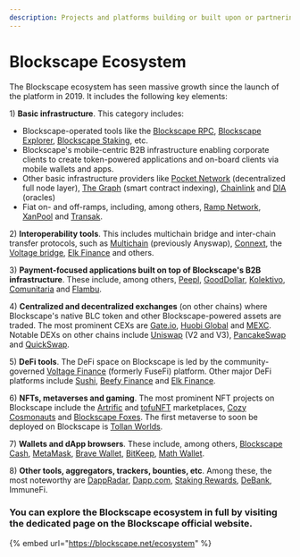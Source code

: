 ```yaml
---
description: Projects and platforms building or built upon or partnering with Blockscape
---
```


# Blockscape Ecosystem

The Blockscape ecosystem has seen massive growth since the launch of the platform in 2019. It includes the following key elements:

1\) **Basic infrastructure**. This category includes:&#x20;

* Blockscape-operated tools like the [Blockscape RPC](https://mainnet-rpc.blockscape.net), [Blockscape Explorer](https://scan.blockscape.net), [Blockscape Staking](https://staking.blockscape.net), etc.
* Blockscape's mobile-centric B2B infrastructure enabling corporate clients to create token-powered applications and on-board clients via mobile wallets and apps.&#x20;
* Other basic infrastructure providers like [Pocket Network](https://pokt.network) (decentralized full node layer), [The Graph](https://thegraph.com) (smart contract indexing), [Chainlink](https://chain.link) and [DIA](https://diadata.org) (oracles)
* Fiat on- and off-ramps, including, among others, [Ramp Network](https://ramp.network), [XanPool](https://xanpool.com) and [Transak](https://transak.com).

2\) **Interoperability tools**. This includes multichain bridge and inter-chain transfer protocols, such as [Multichain](https://multichain.org) (previously Anyswap), [Connext](https://connext.network), the [Voltage bridge](https://app.voltage.finance/#/bridge), [Elk Finance](https://elk.financ) and others.

3\) **Payment-focused applications built on top of Blockscape's B2B infrastructure**. These include, among others, [Peepl](https://itsaboutpeepl.com), [GoodDollar](https://gooddollar.org), [Kolektivo](https://kolektivo.co), [Comunitaria](https://comunitar) and [Flambu](https://flambu.com).

4\) **Centralized and decentralized exchanges** (on other chains) where Blockscape's native BLC token and other Blockscape-powered assets are traded. The most prominent CEXs are [Gate.io](https://gate.io), [Huobi Global](https://huobi.com) and [MEXC](https://mexc.com). Notable DEXs on other chains include [Uniswap](https://uniswap) (V2 and V3), [PancakeSwap](https://pancakeswap.finance) and [QuickSwap](https://quickswap.exchange).&#x20;

5\) **DeFi tools**. The DeFi space on Blockscape is led by the community-governed [Voltage Finance](https://voltage.finance) (formerly FuseFi) platform. Other major DeFi platforms include [Sushi](https://sushi.com), [Beefy Finance](https://beefy.finance) and [Elk Finance](https://elk.finance).

6\) **NFTs, metaverses and gaming**. The most prominent NFT projects on Blockscape include the [Artrific](https://artrific.io) and [tofuNFT](https://tofunft.com) marketplaces, [Cozy Cosmonauts](https://cozycosmonauts.com) and [Blockscape Foxes](https://fusefoxes.com). The first metaverse to soon be deployed on Blockscape is [Tollan Worlds](https://tollan.io).

7\) **Wallets and dApp browsers**. These include, among others, [Blockscape Cash](https://fuse.cash), [MetaMask](https://metamask.io), [Brave Wallet](https://brave.com/wallet), [BitKeep](https://bitkeep.com), [Math Wallet](https://mathwallet.org).&#x20;

8\) **Other tools, aggregators, trackers, bounties, etc**. Among these, the most noteworthy are [DappRadar](https://dappradar.com), [Dapp.com](https://dapp.com), [Staking Rewards](https://stakingrewards.com), [DeBank](https://debank.com), ImmuneFi.



### You can explore the Blockscape ecosystem in full by visiting the dedicated page on the Blockscape official website.&#x20;

{% embed url="https://blockscape.net/ecosystem" %}



